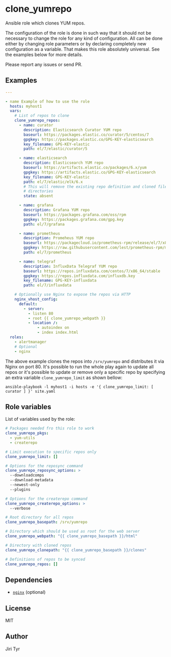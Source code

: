 clone_yumrepo
=============

Ansible role which clones YUM repos.

The configuration of the role is done in such way that it should not be necessary
to change the role for any kind of configuration. All can be done either by
changing role parameters or by declaring completely new configuration as a
variable. That makes this role absolutely universal. See the examples below for
more details.

Please report any issues or send PR.


Examples
--------

```yaml
---

- name Example of how to use the role
  hosts: myhost1
  vars:
    # List of repos to clone
    clone_yumrepo_repos:
      - name: curator
        description: Elasticsearch Curator YUM repo
        baseurl: https://packages.elastic.co/curator/5/centos/7
        gpgkey: https://packages.elastic.co/GPG-KEY-elasticsearch
        key_filename: GPG-KEY-elastic
        path: el/7/elastic/curator/5

      - name: elasticsearch
        description: Elasticsearch YUM repo
        baseurl: https://artifacts.elastic.co/packages/6.x/yum
        gpgkey: https://artifacts.elastic.co/GPG-KEY-elasticsearch
        key_filename: GPG-KEY-elastic
        path: el/7/elastic/elk/6.x
        # This will remove the existing repo definition and cloned files and
        # directories
        state: absent

      - name: grafana
        description: Grafana YUM repo
        baseurl: https://packages.grafana.com/oss/rpm
        gpgkey: https://packages.grafana.com/gpg.key
        path: el/7/grafana

      - name: prometheus
        description: Promeheus YUM repo
        baseurl: https://packagecloud.io/prometheus-rpm/release/el/7/x86_64
        gpgkey: https://raw.githubusercontent.com/lest/prometheus-rpm/master/RPM-GPG-KEY-prometheus-rpm
        path: el/7/prometheus

      - name: telegraf
        description: InfluxData Telegraf YUM repo
        baseurl: https://repos.influxdata.com/centos/7/x86_64/stable
        gpgkey: https://repos.influxdata.com/influxdb.key
        key_filename: GPG-KEY-influxdata
        path: el/7/influxdata

    # Optionally use Nginx to expose the repos via HTTP
    nginx_vhost_config:
      default:
        - server:
          - listen 80
          - root {{ clone_yumrepo_webpath }}
          - location /:
              - autoindex on
              - index index.html
  roles:
    - alertmanager
    # Optional
    - nginx
```

The above example clones the repos into `/srv/yumrepo` and distributes it via
Nginx on port 80. It's possible to run the whole play again to update all repos
or it's possible to update or remove only a specific repo by specifying an extra
variable `clone_yumrepo_limit` as shown bellow:

```shell
ansible-playbook -l myhost1 -i hosts -e '{ clone_yumrepo_limit: [ curator ] }' site.yaml
```


Role variables
--------------

List of variables used by the role:

```yaml
# Packages needed fro this role to work
clone_yumrepo_pkgs:
  - yum-utils
  - createrepo

# Limit execution to specific repos only
clone_yumrepo_limit: []

# Options for the reposync command
clone_yumrepo_reposync_options: >
  --downloadcomps
  --download-metadata
  --newest-only
  --plugins

# Options for the createrepo command
clone_yumrepo_createrepo_options: >
  --verbose

# Root directory for all repos
clone_yumrepo_basepath: /srv/yumrepo

# Directory which should be used as root for the web server
clone_yumrepo_webpath: "{{ clone_yumrepo_basepath }}/html"

# Directory with cloned repos
clone_yumrepo_clonepath: "{{ clone_yumrepo_basepath }}/clones"

# Definitions of repos to be synced
clone_yumrepo_repos: []
```


Dependencies
------------

- [`nginx`](https://github.com/jtyr/ansible-nginx) (optional)


License
-------

MIT


Author
------

Jiri Tyr
